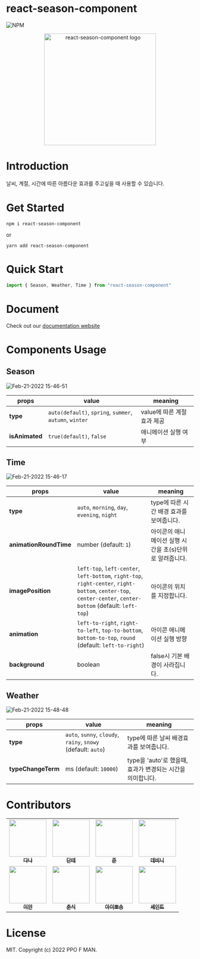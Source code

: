 # react-season-component
![NPM](https://img.shields.io/npm/v/react-season-component.svg)
<div align=center>
    <a href="#">
        <img src="https://i.imgur.com/lOSDAVk.png" alt="react-season-component logo" width="300" />     
    </a>
</div>

# Introduction
날씨, 계절, 시간에 따른 아름다운 효과를 주고싶을 때 사용할 수 있습니다.

# Get Started
```
npm i react-season-component
```
or
```
yarn add react-season-component
```

# Quick Start
```typescript
import { Season, Weather, Time } from "react-season-component"
```

# Document
Check out our [documentation website](https://ppo-f-man.github.io/react-season-component-web/)

# Components Usage

## Season

![Feb-21-2022 15-46-51](https://user-images.githubusercontent.com/54893898/154903456-854fdd47-a9f3-4c98-ab56-d403aedc3137.gif)

|props | value | meaning |
|------|-------|---------|
|**type** | `auto(default)`, `spring`, `summer`, `autumn`, `winter`| value에 따른 계절 효과 제공 |
|**isAnimated** | `true(default)`, `false` | 애니메이션 실행 여부 |

## Time

![Feb-21-2022 15-46-17](https://user-images.githubusercontent.com/54893898/154903351-d1d4bd7c-ff9b-430c-b999-fc4e62d5c199.gif)

|props | value | meaning |
|------|-------|---------|
|**type** |`auto`, `morning`, `day`, `evening`, `night`| type에 따른 시간 배경 효과를 보여줍니다.|
|**animationRoundTime** | number (default: `1`) | 아이콘의 애니메이션 실행 시간을 초(s)단위로 알려줍니다. |
|**imagePosition** | `left-top`, `left-center`, `left-bottom`, `right-top`, `right-center`, `right-bottom`, `center-top`, `center-center`, `center-bottom` (default: `left-top`) |  아이콘의 위치를 지정합니다. |
|**animation** | `left-to-right`, `right-to-left`, `top-to-bottom`, `bottom-to-top`, `round` (default: `left-to-right`) |  아이콘 애니메이션 실행 방향|
|**background** | boolean | false시 기본 배경이 사라집니다.  |


## Weather

![Feb-21-2022 15-48-48](https://user-images.githubusercontent.com/54893898/154903389-51c53474-1dd3-43b8-931d-de21e60445e9.gif)

|props | value | meaning |
|------|-------|---------|
|**type** | `auto`, `sunny`, `cloudy`, `rainy`, `snowy` (default: `auto`) | type에 따른 날씨 배경효과를 보여줍니다.|
|**typeChangeTerm**| ms (default: `10000`) | type을 'auto'로 했을때, 효과가 변경되는 시간을 의미합니다.|




# Contributors
<table>
  <tr>
    <td align="center">
      <a href="https://github.com/deli-ght"
        ><img
          src="https://avatars.githubusercontent.com/deli-ght"
          width="100px;"
          alt=""
        /><br /><sub><b>다나</b></sub></a
      ><br />
    </td>
       <td align="center">
      <a href="https://github.com/dante01yoon"
        ><img
          src="https://avatars.githubusercontent.com/dante01yoon"
          width="100px;"
          alt=""
        /><br /><sub><b>단테</b></sub></a
      ><br />
    </td>
    <td align="center">
      <a href="https://github.com/junghyeonsu"
        ><img
          src="https://avatars.githubusercontent.com/junghyeonsu"
          width="100px;"
          alt=""
        /><br /><sub><b>준</b></sub></a
      ><br />
      </td>
    <td align="center">
      <a href="https://github.com/deveeni"
        ><img
          src="https://avatars.githubusercontent.com/deveeni"
          width="100px;"
          alt=""
        /><br /><sub><b>데비니</b></sub></a
      ><br />
    </td>
    </tr>
    <tr>
    <td align="center">
      <a href="https://github.com/useonglee"
        ><img
          src="https://avatars.githubusercontent.com/useonglee"
          width="100px;"
          alt=""
        /><br /><sub><b>이안</b></sub></a
      ><br />
    </td>
      
  <td align="center">
      <a href="https://github.com/jiseung-kang"
        ><img
          src="https://avatars.githubusercontent.com/jiseung-kang"
          width="100px;"
          alt=""
        /><br /><sub><b>춘식</b></sub></a
      ><br />
    </td>
  <td align="center">
      <a href="https://github.com/i4song"
        ><img
          src="https://avatars.githubusercontent.com/i4song"
          width="100px;"
          alt=""
        /><br /><sub><b>아이뽀송</b></sub></a
      ><br />
    </td>
        <td align="center">
      <a href="https://github.com/Seongtaek-H"
        ><img
          src="https://avatars.githubusercontent.com/Seongtaek-H"
          width="100px;"
          alt=""
        /><br /><sub><b>세인트</b></sub></a
      ><br />
    </td>
  </tr>
</table>


# License

MIT. Copyright (c) 2022 PPO F MAN.
